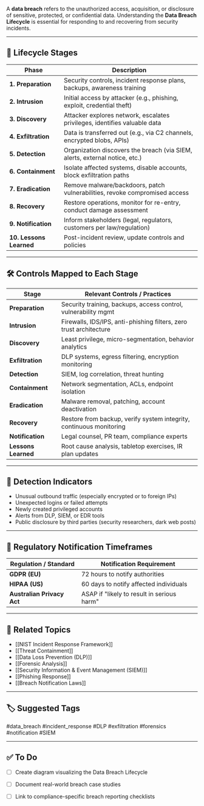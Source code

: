 A **data breach** refers to the unauthorized access, acquisition, or disclosure of sensitive, protected, or confidential data. Understanding the **Data Breach Lifecycle** is essential for responding to and recovering from security incidents.

---

## 🧬 Lifecycle Stages

| Phase              | Description                                                                 |
|--------------------|-----------------------------------------------------------------------------|
| **1. Preparation** | Security controls, incident response plans, backups, awareness training     |
| **2. Intrusion**   | Initial access by attacker (e.g., phishing, exploit, credential theft)      |
| **3. Discovery**   | Attacker explores network, escalates privileges, identifies valuable data    |
| **4. Exfiltration**| Data is transferred out (e.g., via C2 channels, encrypted blobs, APIs)       |
| **5. Detection**   | Organization discovers the breach (via SIEM, alerts, external notice, etc.) |
| **6. Containment** | Isolate affected systems, disable accounts, block exfiltration paths         |
| **7. Eradication** | Remove malware/backdoors, patch vulnerabilities, revoke compromised access   |
| **8. Recovery**    | Restore operations, monitor for re-entry, conduct damage assessment          |
| **9. Notification**| Inform stakeholders (legal, regulators, customers per law/regulation)        |
| **10. Lessons Learned** | Post-incident review, update controls and policies                     |

---

## 🛠 Controls Mapped to Each Stage

| Stage              | Relevant Controls / Practices                                       |
|--------------------|---------------------------------------------------------------------|
| **Preparation**     | Security training, backups, access control, vulnerability mgmt     |
| **Intrusion**       | Firewalls, IDS/IPS, anti-phishing filters, zero trust architecture |
| **Discovery**       | Least privilege, micro-segmentation, behavior analytics             |
| **Exfiltration**    | DLP systems, egress filtering, encryption monitoring               |
| **Detection**       | SIEM, log correlation, threat hunting                              |
| **Containment**     | Network segmentation, ACLs, endpoint isolation                     |
| **Eradication**     | Malware removal, patching, account deactivation                    |
| **Recovery**        | Restore from backup, verify system integrity, continuous monitoring|
| **Notification**    | Legal counsel, PR team, compliance experts                         |
| **Lessons Learned** | Root cause analysis, tabletop exercises, IR plan updates           |

---

## 🚨 Detection Indicators

- Unusual outbound traffic (especially encrypted or to foreign IPs)
- Unexpected logins or failed attempts
- Newly created privileged accounts
- Alerts from DLP, SIEM, or EDR tools
- Public disclosure by third parties (security researchers, dark web posts)

---

## 📢 Regulatory Notification Timeframes

| Regulation / Standard | Notification Requirement                        |
|------------------------|--------------------------------------------------|
| **GDPR (EU)**          | 72 hours to notify authorities                  |
| **HIPAA (US)**         | 60 days to notify affected individuals          |
| **Australian Privacy Act** | ASAP if "likely to result in serious harm" |

---

## 🧠 Related Topics

- [[NIST Incident Response Framework]]
- [[Threat Containment]]
- [[Data Loss Prevention (DLP)]]
- [[Forensic Analysis]]
- [[Security Information & Event Management (SIEM)]]
- [[Phishing Response]]
- [[Breach Notification Laws]]

---

## 🏷 Suggested Tags

#data_breach #incident_response #DLP #exfiltration #forensics #notification #SIEM

---

## ✅ To Do

- [ ] Create diagram visualizing the Data Breach Lifecycle
- [ ] Document real-world breach case studies
- [ ] Link to compliance-specific breach reporting checklists

